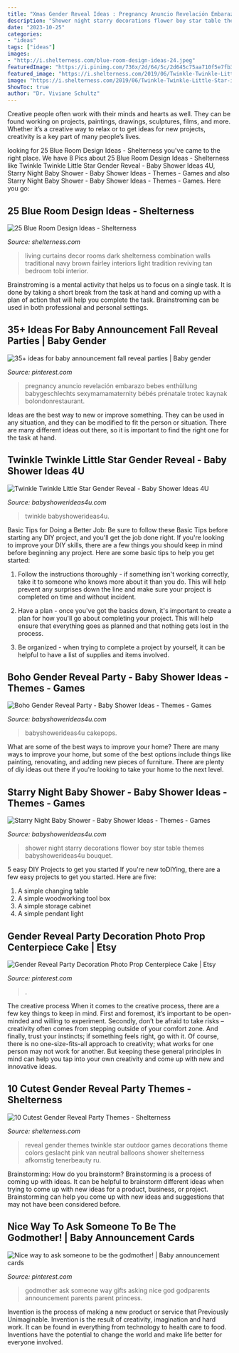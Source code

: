 ```yaml
---
title: "Xmas Gender Reveal Ideas : Pregnancy Anuncio Revelación Embarazo Bebes Enthüllung Babygeschlechts Sexymamamaternity Bébés Prénatale Trotec Kaynak Bolondonrestaurant"
description: "Shower night starry decorations flower boy star table themes babyshowerideas4u bouquet"
date: "2023-10-25"
categories:
- "ideas"
tags: ["ideas"]
images:
- "http://i.shelterness.com/blue-room-design-ideas-24.jpeg"
featuredImage: "https://i.pinimg.com/736x/2d/64/5c/2d645c75aa710f5e7fb3d7a91720ebed.jpg"
featured_image: "https://i.shelterness.com/2019/06/Twinkle-Twinkle-Little-Star-is-a-great-idea-to-reveal-the-gender-rock-pink-and-blue-or-some-other-color-combo-you-enjoy.jpg"
image: "https://i.shelterness.com/2019/06/Twinkle-Twinkle-Little-Star-is-a-great-idea-to-reveal-the-gender-rock-pink-and-blue-or-some-other-color-combo-you-enjoy.jpg"
ShowToc: true
author: "Dr. Viviane Schultz"
---
```



Creative people often work with their minds and hearts as well. They can be found working on projects, paintings, drawings, sculptures, films, and more. Whether it’s a creative way to relax or to get ideas for new projects, creativity is a key part of many people’s lives.

	

		
looking for 25 Blue Room Design Ideas - Shelterness you've came to the right place. We have 8 Pics about 25 Blue Room Design Ideas - Shelterness like Twinkle Twinkle Little Star Gender Reveal - Baby Shower Ideas 4U, Starry Night Baby Shower - Baby Shower Ideas - Themes - Games and also Starry Night Baby Shower - Baby Shower Ideas - Themes - Games. Here you go:
		
    
## 25 Blue Room Design Ideas - Shelterness

<img loading=lazy src="http://i.shelterness.com/blue-room-design-ideas-24.jpeg" onerror="this.onerror=null;this.src='https://tse4.mm.bing.net/th?id=OIP.6TfyHYKNjmNJpZUmLkGDFAAAAA&amp;pid=15.1';" alt="25 Blue Room Design Ideas - Shelterness">

_Source: shelterness.com_

>living curtains decor rooms dark shelterness combination walls traditional navy brown fairley interiors light tradition reviving tan bedroom tobi interior. 

	

Brainstroming is a mental activity that helps us to focus on a single task. It is done by taking a short break from the task at hand and coming up with a plan of action that will help you complete the task. Brainstroming can be used in both professional and personal settings.

    
## 35+ Ideas For Baby Announcement Fall Reveal Parties | Baby Gender

<img loading=lazy src="https://i.pinimg.com/736x/2d/64/5c/2d645c75aa710f5e7fb3d7a91720ebed.jpg" onerror="this.onerror=null;this.src='https://tse4.mm.bing.net/th?id=OIP.m9aMq4cM5jdJT6rt3HxP0gAAAA&amp;pid=15.1';" alt="35+ ideas for baby announcement fall reveal parties | Baby gender">

_Source: pinterest.com_

>pregnancy anuncio revelación embarazo bebes enthüllung babygeschlechts sexymamamaternity bébés prénatale trotec kaynak bolondonrestaurant. 

	

Ideas are the best way to new or improve something. They can be used in any situation, and they can be modified to fit the person or situation. There are many different ideas out there, so it is important to find the right one for the task at hand.

    
## Twinkle Twinkle Little Star Gender Reveal - Baby Shower Ideas 4U

<img loading=lazy src="https://babyshowerideas4u.com/wp-content/uploads/2014/12/71-600x900.jpeg" onerror="this.onerror=null;this.src='https://tse4.mm.bing.net/th?id=OIP.KuPQJKCRIKL2LTUZtOAxNQHaLH&amp;pid=15.1';" alt="Twinkle Twinkle Little Star Gender Reveal - Baby Shower Ideas 4U">

_Source: babyshowerideas4u.com_

>twinkle babyshowerideas4u. 

	

Basic Tips for Doing a Better Job: Be sure to follow these Basic Tips before starting any DIY project, and you'll get the job done right.
If you're looking to improve your DIY skills, there are a few things you should keep in mind before beginning any project. Here are some basic tips to help you get started: 
1) Follow the instructions thoroughly - if something isn't working correctly, take it to someone who knows more about it than you do. This will help prevent any surprises down the line and make sure your project is completed on time and without incident. 

2) Have a plan - once you've got the basics down, it's important to create a plan for how you'll go about completing your project. This will help ensure that everything goes as planned and that nothing gets lost in the process. 

3) Be organized - when trying to complete a project by yourself, it can be helpful to have a list of supplies and items involved.

    
## Boho Gender Reveal Party - Baby Shower Ideas - Themes - Games

<img loading=lazy src="http://www.babyshowerideas4u.com/wp-content/uploads/2018/03/boho-gender-reveal-party-feather-cakepops-600x800.jpg" onerror="this.onerror=null;this.src='https://tse1.mm.bing.net/th?id=OIP.wBpDFBHRLw-R_ljIQrY5jwHaJ4&amp;pid=15.1';" alt="Boho Gender Reveal Party - Baby Shower Ideas - Themes - Games">

_Source: babyshowerideas4u.com_

>babyshowerideas4u cakepops. 

	

What are some of the best ways to improve your home?
There are many ways to improve your home, but some of the best options include things like painting, renovating, and adding new pieces of furniture. There are plenty of diy ideas out there if you're looking to take your home to the next level.

    
## Starry Night Baby Shower - Baby Shower Ideas - Themes - Games

<img loading=lazy src="http://www.babyshowerideas4u.com/wp-content/uploads/2016/09/Starry-Night-Baby-Shower-Flower-Bouquet.jpg" onerror="this.onerror=null;this.src='https://tse3.mm.bing.net/th?id=OIP.Z1UekD01jwyO64vw-WDtYwHaJ4&amp;pid=15.1';" alt="Starry Night Baby Shower - Baby Shower Ideas - Themes - Games">

_Source: babyshowerideas4u.com_

>shower night starry decorations flower boy star table themes babyshowerideas4u bouquet. 

	

5 easy DIY Projects to get you started
If you're new toDIYing, there are a few easy projects to get you started. Here are five: 
1. A simple changing table 
2. A simple woodworking tool box 
3. A simple storage cabinet 
4. A simple pendant light 

    
## Gender Reveal Party Decoration Photo Prop Centerpiece Cake | Etsy

<img loading=lazy src="https://i.pinimg.com/736x/74/3f/ec/743fecd9697894211cdc8e9e0608278f.jpg" onerror="this.onerror=null;this.src='https://tse3.mm.bing.net/th?id=OIP.ivrGp21t7Y8o35Vd12SyMgHaLe&amp;pid=15.1';" alt="Gender Reveal Party Decoration Photo Prop Centerpiece Cake | Etsy">

_Source: pinterest.com_

>. 

	

The creative process
When it comes to the creative process, there are a few key things to keep in mind. First and foremost, it’s important to be open-minded and willing to experiment. Secondly, don’t be afraid to take risks – creativity often comes from stepping outside of your comfort zone. And finally, trust your instincts; if something feels right, go with it.
Of course, there is no one-size-fits-all approach to creativity; what works for one person may not work for another. But keeping these general principles in mind can help you tap into your own creativity and come up with new and innovative ideas.

    
## 10 Cutest Gender Reveal Party Themes - Shelterness

<img loading=lazy src="https://i.shelterness.com/2019/06/Twinkle-Twinkle-Little-Star-is-a-great-idea-to-reveal-the-gender-rock-pink-and-blue-or-some-other-color-combo-you-enjoy.jpg" onerror="this.onerror=null;this.src='https://tse1.mm.bing.net/th?id=OIP.MWAEPkqVEASuVhzswof1uQHaJ4&amp;pid=15.1';" alt="10 Cutest Gender Reveal Party Themes - Shelterness">

_Source: shelterness.com_

>reveal gender themes twinkle star outdoor games decorations theme colors geslacht pink van neutral balloons shower shelterness afkomstig tenerbeauty ru. 

	

Brainstorming: How do you brainstorm?
Brainstorming is a process of coming up with ideas. It can be helpful to brainstorm different ideas when trying to come up with new ideas for a product, business, or project. Brainstorming can help you come up with new ideas and suggestions that may not have been considered before.

    
## Nice Way To Ask Someone To Be The Godmother! | Baby Announcement Cards

<img loading=lazy src="https://i.pinimg.com/736x/cb/41/ee/cb41eef20cbe8ff589e1c620567fa37d--godmother-ideas-the-godmother.jpg" onerror="this.onerror=null;this.src='https://tse1.mm.bing.net/th?id=OIP.gLt8raOSLRIoODmMVy9FjgHaJ3&amp;pid=15.1';" alt="Nice way to ask someone to be the godmother! | Baby announcement cards">

_Source: pinterest.com_

>godmother ask someone way gifts asking nice god godparents announcement parents parent princess. 

	

Invention is the process of making a new product or service that Previously Unimaginable. Invention is the result of creativity, imagination and hard work. It can be found in everything from technology to health care to food. Inventions have the potential to change the world and make life better for everyone involved.

